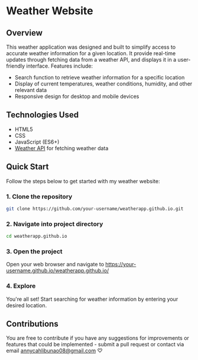# Weather Website 
## Overview
This weather application was designed and built to simplify access to accurate weather information for a given location. It provide real-time updates through fetching 
data from a weather API, and displays it in a user-friendly interface. Features include:
- Search function to retrieve weather information for a specific location
- Display of current temperatures, weather conditions, humidity, and other relevant data
- Responsive design for desktop and mobile devices

## Technologies Used
- HTML5
- CSS
- JavaScript (ES6+)
- [Weather API](https://openweathermap.org/) for fetching weather data

## Quick Start
Follow the steps below to get started with my weather website:
### 1. Clone the repository
```bash
git clone https://github.com/your-username/weatherapp.github.io.git
```
### 2. Navigate into project directory 
```bash
cd weatherapp.github.io
```
### 3. Open the project
Open your web browser and navigate to https://your-username.github.io/weatherapp.github.io/
### 4. Explore
You're all set! Start searching for weather information by entering your desired location. 

## Contributions
You are free to contribute if you have any suggestions for improvements or features that could be implemented -
submit a pull request or contact via email annycahlibunao08@gmail.com ♡
